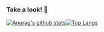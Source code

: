 ### Take a look! 👋


[![Anurag's github stats](https://github-readme-stats.vercel.app/api?username=leeseongwon95)](https://github.com/leeseongwon95/github-readme-stats)[![Top Langs](https://github-readme-stats.vercel.app/api/top-langs/?username=leeseongwon95)](https://github.com/leeseongwon95/github-readme-stats)





